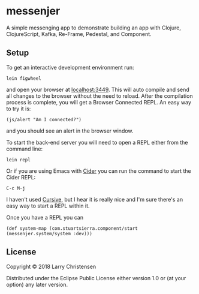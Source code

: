 # messenjer

A simple messenging app to demonstrate building an app with Clojure, ClojureScript, Kafka, Re-Frame, Pedestal, and Component.

## Setup

To get an interactive development environment run:

    lein figwheel

and open your browser at [localhost:3449](http://localhost:3449/).
This will auto compile and send all changes to the browser without the
need to reload. After the compilation process is complete, you will
get a Browser Connected REPL. An easy way to try it is:

    (js/alert "Am I connected?")

and you should see an alert in the browser window.

To start the back-end server you will need to open a REPL either from the command line:

    lein repl
    
Or if you are using Emacs with [Cider](https://cider.readthedocs.io/en/latest/) you can run the command to start the Cider REPL:

    C-c M-j
    
I haven't used [Cursive](https://cursive-ide.com/), but I hear it is really nice and I'm sure there's an easy way to start a REPL within it.
    
Once you have a REPL you can 

    (def system-map (com.stuartsierra.component/start (messenjer.system/system :dev)))

## License

Copyright © 2018 Larry Christensen

Distributed under the Eclipse Public License either version 1.0 or (at your option) any later version.
